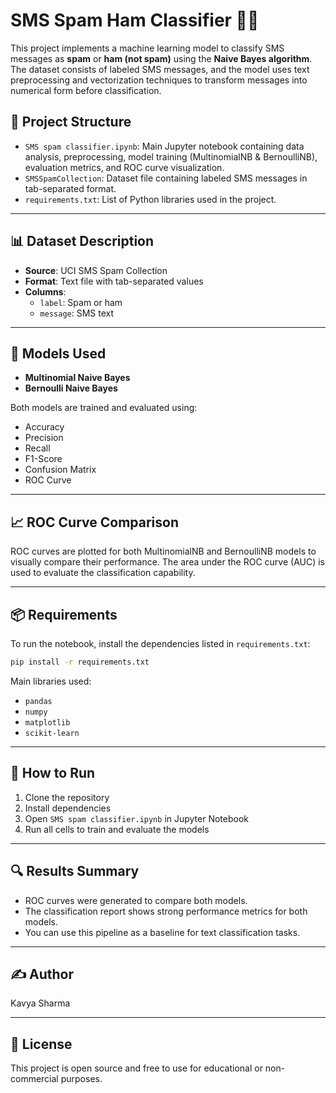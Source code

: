 # SMS Spam Ham Classifier 📱📩

This project implements a machine learning model to classify SMS messages as **spam** or **ham (not spam)** using the **Naive Bayes algorithm**. The dataset consists of labeled SMS messages, and the model uses text preprocessing and vectorization techniques to transform messages into numerical form before classification.

## 📂 Project Structure

- `SMS spam classifier.ipynb`: Main Jupyter notebook containing data analysis, preprocessing, model training (MultinomialNB & BernoulliNB), evaluation metrics, and ROC curve visualization.
- `SMSSpamCollection`: Dataset file containing labeled SMS messages in tab-separated format.
- `requirements.txt`: List of Python libraries used in the project.

---

## 📊 Dataset Description

- **Source**: UCI SMS Spam Collection
- **Format**: Text file with tab-separated values
- **Columns**:
  - `label`: Spam or ham
  - `message`: SMS text

---

## 🧠 Models Used

- **Multinomial Naive Bayes**
- **Bernoulli Naive Bayes**

Both models are trained and evaluated using:
- Accuracy
- Precision
- Recall
- F1-Score
- Confusion Matrix
- ROC Curve

---

## 📈 ROC Curve Comparison

ROC curves are plotted for both MultinomialNB and BernoulliNB models to visually compare their performance. The area under the ROC curve (AUC) is used to evaluate the classification capability.

---

## 📦 Requirements

To run the notebook, install the dependencies listed in `requirements.txt`:

```bash
pip install -r requirements.txt
```

Main libraries used:
- `pandas`
- `numpy`
- `matplotlib`
- `scikit-learn`

---

## 🚀 How to Run

1. Clone the repository
2. Install dependencies
3. Open `SMS spam classifier.ipynb` in Jupyter Notebook
4. Run all cells to train and evaluate the models

---

## 🔍 Results Summary

- ROC curves were generated to compare both models.
- The classification report shows strong performance metrics for both models.
- You can use this pipeline as a baseline for text classification tasks.

---

## ✍️ Author

Kavya Sharma

---

## 📜 License

This project is open source and free to use for educational or non-commercial purposes.
